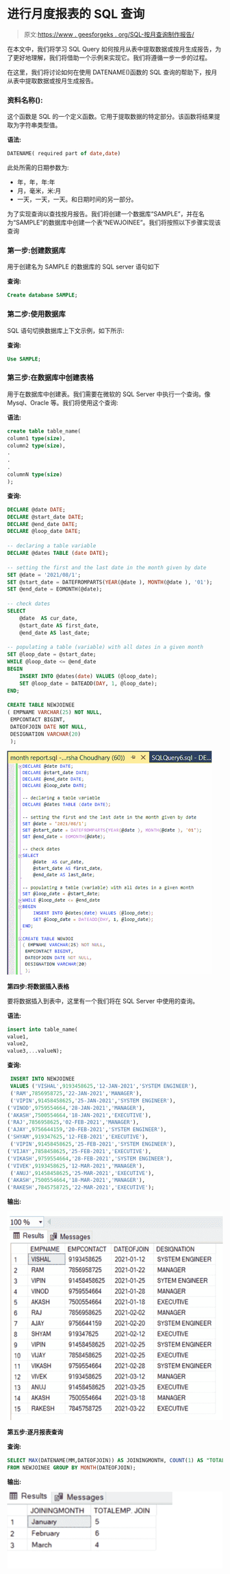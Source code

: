 # 进行月度报表的 SQL 查询

> 原文:[https://www . geesforgeks . org/SQL-按月查询制作报告/](https://www.geeksforgeeks.org/sql-query-to-make-month-wise-report/)

在本文中，我们将学习 SQL Query 如何按月从表中提取数据或按月生成报告，为了更好地理解，我们将借助一个示例来实现它。我们将遵循一步一步的过程。

在这里，我们将讨论如何在使用 DATENAME()函数的 SQL 查询的帮助下，按月从表中提取数据或按月生成报告。

### **资料名称():**

这个函数是 SQL 的一个定义函数。它用于提取数据的特定部分。该函数将结果提取为字符串类型值。

**语法:**

```sql
DATENAME( required part of date,date)
```

此处所需的日期参数为:

*   年，年，年:年
*   月，毫米，米:月
*   一天，一天，一天。和日期时间的另一部分。

为了实现查询以查找按月报告。我们将创建一个数据库“SAMPLE”，并在名为“SAMPLE”的数据库中创建一个表“NEWJOINEE”。我们将按照以下步骤实现该查询

### **第一步:创建数据库**

用于创建名为 SAMPLE 的数据库的 SQL server 语句如下

**查询:**

```sql
Create database SAMPLE;
```

### **第二步:使用数据库**

SQL 语句切换数据库上下文示例，如下所示:

**查询:**

```sql
Use SAMPLE;
```

### **第三步:在数据库**中创建表格

用于在数据库中创建表。我们需要在微软的 SQL Server 中执行一个查询。像 Mysql、Oracle 等。我们将使用这个查询:

**语法:**

```sql
create table table_name(
column1 type(size),
column2 type(size),
.
.
.
columnN type(size)
);
```

**查询:**

```sql
DECLARE @date DATE;
DECLARE @start_date DATE;
DECLARE @end_date DATE;
DECLARE @loop_date DATE;

-- declaring a table variable
DECLARE @dates TABLE (date DATE);

-- setting the first and the last date in the month given by date
SET @date = '2021/08/1';
SET @start_date = DATEFROMPARTS(YEAR(@date ), MONTH(@date ), '01');
SET @end_date = EOMONTH(@date);

-- check dates
SELECT 
    @date  AS cur_date,
    @start_date AS first_date,
    @end_date AS last_date;

-- populating a table (variable) with all dates in a given month
SET @loop_date = @start_date;
WHILE @loop_date <= @end_date 
BEGIN
    INSERT INTO @dates(date) VALUES (@loop_date);
    SET @loop_date = DATEADD(DAY, 1, @loop_date);
END;

CREATE TABLE NEWJOINEE
( EMPNAME VARCHAR(25) NOT NULL,
 EMPCONTACT BIGINT,
 DATEOFJOIN DATE NOT NULL,
 DESIGNATION VARCHAR(20)
 );
```

![](img/0dd4a5b474cd8c9c0588d717a098908c.png)

**第四步:将数据插入表格**

要将数据插入到表中，这里有一个我们将在 SQL Server 中使用的查询。

**语法:**

```sql
insert into table_name(
value1,
value2,
value3,...valueN);
```

**查询:**

```sql
 INSERT INTO NEWJOINEE
 VALUES ('VISHAL',9193458625,'12-JAN-2021','SYSTEM ENGINEER'),
 ('RAM',7856958725,'22-JAN-2021','MANAGER'),
 ('VIPIN',91458458625,'25-JAN-2021','SYSTEM ENGINEER'),
('VINOD',9759554664,'28-JAN-2021','MANAGER'),
('AKASH',7500554664,'18-JAN-2021','EXECUTIVE'),
('RAJ',7856958625,'02-FEB-2021','MANAGER'),
('AJAY',9756644159,'20-FEB-2021','SYSTEM ENGINEER'),
('SHYAM',919347625,'12-FEB-2021','EXECUTIVE'),
 ('VIPIN',91458458625,'25-FEB-2021','SYSTEM ENGINEER'),
('VIJAY',7858458625,'25-FEB-2021','EXECUTIVE'),
('VIKASH',9759554664,'28-FEB-2021','SYSTEM ENGINEER'),
('VIVEK',9193458625,'12-MAR-2021','MANAGER'),
 ('ANUJ',91458458625,'25-MAR-2021','EXECUTIVE'),
('AKASH',7500554664,'18-MAR-2021','MANAGER'),
('RAKESH',7845758725,'22-MAR-2021','EXECUTIVE');
```

**输出:**

![](img/0adf2a7f72871accc999dd33089fb8a7.png)

**第五步:逐月报表查询**

**查询:**

```sql
SELECT MAX(DATENAME(MM,DATEOFJOIN)) AS JOININGMONTH, COUNT(1) AS "TOTALEMP. JOIN"
FROM NEWJOINEE GROUP BY MONTH(DATEOFJOIN);
```

**输出:**

![](img/c48d9890bec2a809e4d7f0a1f1eeae57.png)